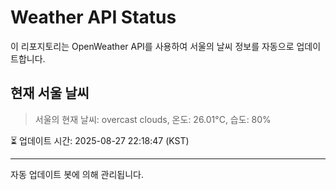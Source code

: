 
# Weather API Status

이 리포지토리는 OpenWeather API를 사용하여 서울의 날씨 정보를 자동으로 업데이트합니다.

## 현재 서울 날씨
> 서울의 현재 날씨: overcast clouds, 온도: 26.01°C, 습도: 80%

⏳ 업데이트 시간: 2025-08-27 22:18:47 (KST)

---
자동 업데이트 봇에 의해 관리됩니다.
